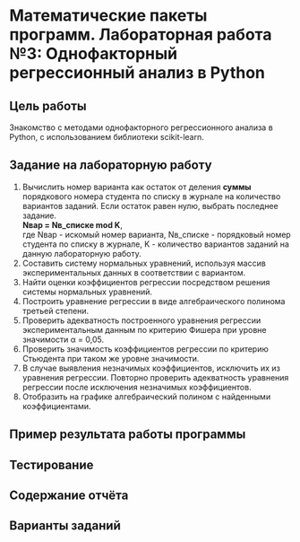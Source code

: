 # Математические пакеты программ. Лабораторная работа №3: Однофакторный регрессионный анализ в Python

## Цель работы
Знакомство с методами однофакторного регрессионного анализа в Python, с использованием библиотеки scikit-learn.

## Задание на лабораторную работу
1. Вычислить номер варианта как остаток от деления **суммы** порядкового номера студента по списку в журнале на количество вариантов заданий. Если остаток равен нулю, выбрать последнее задание.  
**Nвар = Nв_списке mod K**,  
где Nвар - искомый номер варианта, Nв_списке - порядковый номер студента по списку в журнале, K - количество вариантов заданий на данную лабораторную работу.
2. Составить систему нормальных уравнений, используя массив экспериментальных данных в соответствии с вариантом.
3. Найти оценки коэффициентов регрессии посредством решения системы нормальных уравнений.
4. Построить уравнение регрессии в виде алгебраического полинома третьей степени.
5. Проверить адекватность построенного уравнения регрессии экспериментальным данным по критерию Фишера при уровне значимости α = 0,05.
6. Проверить значимость коэффициентов регрессии по критерию Стьюдента при таком же уровне значимости.
6. В случае выявления незначимых коэффициентов, исключить их из уравнения регрессии. Повторно проверить адекватность уравнения регрессии после исключения незначимых коэффициентов.
7. Отобразить на графике алгебраический полином с найденными коэффициентами.

## Пример результата работы программы

## Тестирование

## Содержание отчёта

## Варианты заданий

